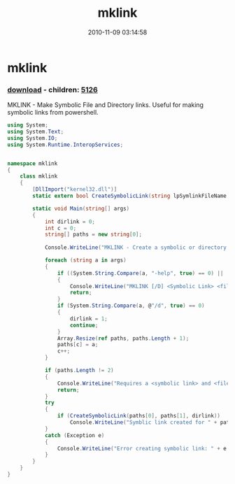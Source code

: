 ﻿---
pid:            2353
poster:         James Gentile
title:          mklink
date:           2010-11-09 03:14:58
format:         csharp
parent:         0
parent:         0
children:       5126
---

# mklink

### [download](2353.cs) - children: [5126](5126.md)

MKLINK - Make Symbolic File and Directory links.  Useful for making symbolic links from powershell.

```csharp
using System;
using System.Text;
using System.IO;
using System.Runtime.InteropServices;


namespace mklink
{
    class mklink
    {
        [DllImport("kernel32.dll")]
        static extern bool CreateSymbolicLink(string lpSymlinkFileName, string lpTargetFileName, int dwFlags);

        static void Main(string[] args)
        {
            int dirlink = 0;
            int c = 0;
            string[] paths = new string[0];
            
            Console.WriteLine("MKLINK - Create a symbolic or directory link. MKLINK -help for usage. Created in 2010 by James Gentile.");

            foreach (string a in args)
            {
                if ((System.String.Compare(a, "-help", true) == 0) || (System.String.Compare(a, "-H", true) == 0))
                {
                    Console.WriteLine("MKLINK [/D] <Symbolic Link> <file or directory source>");
                    return;
                }
                if (System.String.Compare(a, @"/d", true) == 0)
                {
                    dirlink = 1;
                    continue;
                }
                Array.Resize(ref paths, paths.Length + 1);
                paths[c] = a;
                c++;
            }

            if (paths.Length != 2)
            {
                Console.WriteLine("Requires a <symbolic link> and <file or directory> source.");
                return;
            }
            try
            {
                if (CreateSymbolicLink(paths[0], paths[1], dirlink))
                    Console.WriteLine("Symblic link created for " + paths[0] + " <<===>> " + paths[1]);
            }
            catch (Exception e) 
            {
                Console.WriteLine("Error creating symbolic link: " + e.Message);
            }            
        }
    }
}

```
